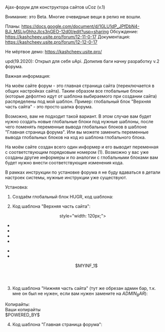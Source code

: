 Ajax-форум для конструктора сайтов uCoz (v.1)

Внимание: это Beta. Многие очевидные вещи в релиз не вошли.

Планы: https://docs.google.com/document/d/1GLU1dP_JPfDbN4-BJj_MSLjy0hhzJIcs3nGEO-12d0I/edit?usp=sharing
Обсуждение: https://kashcheev.usite.pro/forum/12-11-0-17
Документация: https://kashcheev.usite.pro/forum/12-12-0-17

Не мёртвое демо: https://kashcheev.usite.pro/

upd(19.2020): Открыл для себя uApi. Допилив баги начну разработку v.2 форума.

Важная информация:

На моём сайте форум - это главная страница сайта (переключается в общих настройках сайта).
Таким образом все глобальные блоки (которые дефолтно идут от шаблона выбираемого при создании сайта) распределены под мой шаблон. Пример: глобальный блок "Верхняя часть сайта" - это просто шапка форума.

Возможно, вам не подходит такой вариант. В этом случае вам будет нужно создать новые глобальные блоки под нужные шаблоны, после чего поменять переменные вывода глобальных блоков в шаблоне "Главная страница форума". Или вы можете заменить переменные вывода глобальных блоков на код из шаблона глобального блока.

На моём сайте создан всего один информер и его выводит переменная с соответствующим порядковым номером (1).
Возможно у вас уже созданы другие информеры и по аналогии с глобальными блоками вам будет нужно внести соответствующие изменения кода.

В рамках инструкции по установке форума я не буду вдаваться в детали настроек системы, нужные инструкции уже существуют.

Установка:

1. Создаём глобальный блок HUGR, код шаблона:

<link rel="stylesheet" id="oblique-body-fonts-css" href="//fonts.googleapis.com/css?family=Open+Sans%3A400italic%2C600italic%2C400%2C600&#038;ver=4.4.2" media="all" />
<link type="text/css" rel="stylesheet" href="/_st/my.css" />
<style>
<?ifnot($PAGE_ID$ == 'main')?>.gDivRight {padding: 0 5% 20px;}<?else?>
#listface .gTableTop {padding: 10px 10%;}
#chater .gTableTop {padding: 20px 10%;}
.catLink {pointer-events: none;}<?endif?>
<?if($PAGE_ID$ == 'forum')?>nav li {height: 33%;}<?else?>
nav li {height: 50%;}
<?if($PAGE_ID$ == 'main')?>@media all and (max-width: 960px) {nav li {height: 33%;}}<?endif?><?endif?>
<?if($PAGE_ID$ == 'main' && strrpos($REQUEST_URI$, 'category')== -1 or $PAGE_ID$ == 'threadpage' or $PAGE_ID$ == 'addreply' or $PAGE_ID$ == 'addthread' or $PAGE_ID$ == 'addpoll' or $PAGE_ID$ == 'postedit')?>.navigationTbl, .forumNamesBar {display: none;}<?endif?>
<?if($PAGE_ID$ == 'category' or $PAGE_ID$ == 'forum')?>.gTableTop {display: none;}<?endif?>
</style>
<script src="//s22.ucoz.net/src/jquery-1.10.2.js"></script>
<script src="/.s/src/uwnd.js?2"></script>
<?if($PAGE_ID$ == 'main')?><script src="/js/forum/a.ajax.js"></script><?endif?>

2. Код шаблона "Верхняя часть сайта":

<?if($PAGE_ID$ == 'main' or $PAGE_ID$ == 'category' or $PAGE_ID$ == 'forum' or $PAGE_ID$ == 'threadpage')?>
<header class="fl base_height <?if($PAGE_ID$ == 'main' && strrpos($REQUEST_URI$, 'category')== -1)?>miner <?endif?>p_relative"<?if($PAGE_ID$ == 'main' && strrpos($REQUEST_URI$, 'category')!= -1 or $PAGE_ID$ == 'addthread')?> style="width: 120px;"<?endif?>>

<nav class="fl base_height p_relative">
<ul class="base_height p_relative">
<?if($PAGE_ID$ == 'main')?><li id="hidden" class="base_width d_none p_relative"><a class="t_center base_height base_width d_block" href="javascript://" title="Лента/Форумы"></a></li><?endif?>
<?if($PAGE_ID$ == 'forum')?><li class="base_width p_relative"><a id="newtopic" class="t_center base_height base_width d_block" href="/forum/<?substr($URI_ID$, strpos($URI_ID$, '10'))?>-0-0-1-1" title="Создать топик"></a></li><?endif?>
<li class="base_width p_relative"><a id="logo" class="t_center base_height base_width d_block" href="$HOME_PAGE_LINK$" title="Переваливайте, не задерживайтесь"></a></li>
<li class="base_width p_relative"><a id="info" class="t_center base_height base_width d_block" href="javascript://" title="О перевале"></a></li>
</ul>
</nav>

<?if($PAGE_ID$ == 'main' && strrpos($REQUEST_URI$, 'category')== -1)?><aside class="Yscroll base_back tr base_height p_absolute">

<ul class="base_width p_relative" id="navsub">
<li class="active max fl"><a id="navfeed" class="t_center d_block" href="javascript://"><i class="fa fa-bell-o" aria-hidden="true"></i></a></li>
<li class="max fr"><a id="navlist" class="t_center d_block" href="javascript://"><i class="fa fa-map-signs" aria-hidden="true"></i></a></li>
</ul>

<ul id="feedface" class="Yscroll base_width d_block p_relative">
$MYINF_1$
</ul>

<div id="listface" class="d_none"></div>

</aside><?endif?>
</header><?endif?>

3. Код шаблона "Нижняя часть сайта" (тут же обрезан админ бар, т.к. мне он был не нужен, если вам нужен замените <?substr($ADMIN_BAR$, 0, 0)?> на $ADMIN_BAR$):

<footer id="copyblock" class="back_black base_height p_absolute">
<p>Копирайты: <br />
Ваши копирайты <br />
$POWERED_BY$</p>
</footer>
<?substr($ADMIN_BAR$, 0, 0)?>
<script src="/js/forum/menu-active.js"></script>
<?if($PAGE_ID$ == 'main')?><script src="/js/forum/sidebar-active.js"></script><?endif?>
<?if($PAGE_ID$ == 'threadpage')?><script>$("#chater_form").load('/forum/<?substr(substr( $CUR_THREAD_URL$, 6, strrpos($CUR_THREAD_URL$, '-') ), 1, strrpos(substr( $CUR_THREAD_URL$, 6, strrpos($CUR_THREAD_URL$, '-') ), '-') )?>0-1-4 #formbody', function() {
$.getScript("/js/forum/formloadtopic.js");
$.getScript("/js/forum/del.js");
});
</script><?endif?>

4. Код шаблона "Главная страница форума":

<html class="base_height base_width" lang="ru">
<head>

<meta charset="utf-8">
<meta http-equiv="X-UA-Compatible" content="IE=edge">
<meta name="viewport" content="width=device-width, initial-scale=1">

<title>$MODULE_NAME$ - $SITE_NAME$</title<?'>'?>
$GLOBAL_HUGR$
</head<?'>'?>

<body class="castration base_height base_width">
$GLOBAL_AHEADER$

<?if($PAGE_ID$ == 'main' && strrpos($REQUEST_URI$, 'category')== -1)?><div id="chater" class="maxer fr p_relative" style="height: calc(100% - 101px);"><?endif?>
<?if($PAGE_ID$ == 'main' && strrpos($REQUEST_URI$, 'category')!= -1)?><div class="base_height fr p_relative" style="width: calc(100% - 120px);">
<section id="category" class="Yscroll white_back base_height base_width p_relative"><?endif?>
<?if($PAGE_ID$ == 'category' or $PAGE_ID$ == 'forum')?><div class="base_height fr p_relative" style="width: calc(100% - 120px);">
<section id="sections" class="Yscroll white_back base_height base_width p_relative"><?endif?>
<?if($PAGE_ID$ == 'threadpage')?><div class="fr p_relative" style="height: calc(100% - 101px); width: calc(100% - 120px);">
<section id="topicbody" class="Yscroll white_back base_height base_width p_relative"><?endif?>
<?if($PAGE_ID$ == 'addreply' or $PAGE_ID$ == 'addthread' or $PAGE_ID$ == 'addpoll' or $PAGE_ID$ == 'postedit')?><div id="formbody" class="base_height base_width p_relative"><?endif?>
<?if($PAGE_ID$ == 'main' or $PAGE_ID$ == 'main' && strrpos($REQUEST_URI$, 'category')!= -1 or $PAGE_ID$ == 'category' or $PAGE_ID$ == 'forum' or $PAGE_ID$ == 'threadpage' or $PAGE_ID$ == 'addreply' or $PAGE_ID$ == 'addthread' or $PAGE_ID$ == 'addpoll' or $PAGE_ID$ == 'postedit')?><?if($PAGE_ID$ == 'main' && strrpos($REQUEST_URI$, 'category')== -1)?><noscript><?endif?><?if($PAGE_ID$ == 'threadpage')?><!--<?endif?>$BODY$<?if($PAGE_ID$ == 'main' && strrpos($REQUEST_URI$, 'category')== -1)?></noscript><?endif?><?if($PAGE_ID$ == 'threadpage')?>--><?endif?><?endif?>
<?if($PAGE_ID$ == 'main' && strrpos($REQUEST_URI$, 'category')!= -1 or $PAGE_ID$ == 'category' or $PAGE_ID$ == 'forum')?></section><?endif?>
<?if($PAGE_ID$ == 'main' or $PAGE_ID$ == 'category' or $PAGE_ID$ == 'forum' or $PAGE_ID$ == 'threadpage' or $PAGE_ID$ == 'addreply' or $PAGE_ID$ == 'addthread' or $PAGE_ID$ == 'addpoll' or $PAGE_ID$ == 'postedit')?></div><?endif?>
<?if($PAGE_ID$ == 'main' && strrpos($REQUEST_URI$, 'category')== -1 or $PAGE_ID$ == 'threadpage')?><div id="chater_form" class="<?if($PAGE_ID$ == 'main')?>maxer <?endif?>fr p_relative" style="height: 101px;<?if($PAGE_ID$ == 'threadpage')?> width: calc(100% - 120px);<?endif?>"></div><?endif?>

$GLOBAL_BFOOTER$

</body>
</html>

5. Код шаблона "Вид материалов" модуля форум:

--><?ifnot($EDIT_URL$ or $EDIT_URL$ && $GID$ == '4')?><div class="humane_castration base_back fl d_block p_relative" id="post$ID$">

<div class="castration white_back">
<a class="cover base_height base_width d_block" style="background-image: url(<?if($AVATAR_URL$)?>$AVATAR_URL$<?else?>/img/TMNT_Michelangelo_13827.jpg<?endif?>);" href="$PROFILE_URL$" title="$USERNAME$"></a>
</div>

<div class="p_relative">
$MESSAGE$
</div><?else?>
<div class="humane_castration back_0176ff fr d_block p_relative" id="post$ID$">

<div class="p_relative">
$MESSAGE$<?if($EDIT_URL$ or $DELETE_URL$)?> <br /><?endif?>
<?if($EDIT_URL$)?><a href="$EDIT_URL$"><i class="fa fa-pencil-square-o" aria-hidden="true"></i></a><?endif?>
<?if($DELETE_URL$)?><a onClick="pdel($ID$, 0); return false;" href="<?substr(substr($NUMBER$, strpos($NUMBER$, 'age') +7), 0, -41)?>"><i class="fa fa-trash-o" aria-hidden="true"></i></a><?endif?>
</div><?endif?>

<?if($LAST_ON_PAGE$)?></div>
</section><!--<?else?></div><!--<?endif?>

6. Код шаблона "Форма добавления сообщения:

<section class="castration center base_height p_relative">

<?if($ERROR$)?>$ERROR$<?endif?>

<?if($_THREAD_NAME$)?><p>Thread name: <br />
$_THREAD_NAME$
</p>
<p>Thread description: <br />
$_THREAD_DESCR$
</p><?endif?>
<?if($_POLL_QUESTION$)?><p>Poll question: <br />
$_POLL_QUESTION$
</p>
<p>Poll items: <br />
<span class="pollHelp">Enter one answer per line. Maximum <b>10</b> answers.</span> <br />
$_POLL_ANSWERS$ <br />
Poll options: <br />
$_POLL_ONLY_OPT$ <br />
<label for="pollonly">Poll only (no answers allowed in thread)</label> <br />
$_POLL_MULTI_OPT$ <br />
<label for="pollmulty">Enable possibility to choose several answers</label> <br />
$_POLL_PERIOD_OPT$ Poll period (0 - no limit)
</p><?endif?>

<div class="base_width p_relative" style="height: 100px;">

$_MESSAGE$

<div class="back_white base_height fr p_relative">
<button id="frF16" class="fa-share fa p_absolute postSubmit" name="sbm"></button>
</div>

</div>
</section>

7. Код шаблона "Список категорий/форумов":

<tr>
<td>
<a id="typesection" class="white_back p_relative container" href="$FORUM_URL$" title="<?if($NEW_MESSAGES$)?>Есть новые сообщения<?else?>Нет новых сообщений<?endif?>">
<div class="castration d_block p_absolute f_status_icon">
<img class="base_width d_block" src="<?if($NEW_MESSAGES$)?>$ICON_NEW$<?else?>$ICON_NONEW$<?endif?>" />
</div>
<div class="base_height fr p_relative" style="width: calc(100% - 30px);">
<p>$FORUM_TITLE$<?if($FORUM_DESCRIPTION$)?> ($FORUM_DESCRIPTION$)<?endif?></p>
</div> </a>
</td> </tr>

8. Код шаблона "Список тем":

<td>
<div class="white_back p_relative container" href="$FORUM_URL$" title="<?if($NEW_MESSAGES$)?>Есть новые сообщения<?else?>Нет новых сообщений<?endif?>">
<div class="base_height base_width p_relative">
<p><a id="typetopic" href="$LAST_POST_LINK$">$THREAD_TITLE$<?if(THREAD_DESCRIPTION)?> ($THREAD_DESCRIPTION$)<?endif?></a><?if($EDIT_BUTTON$)?> <br />
$EDIT_BUTTON$<?endif?><?if($DELETE_BUTTON$)?>$DELETE_BUTTON$<?endif?></p>
</div> </div>
</td>

9. Создаём информер.

Скелет моего информера:
New topics
Последние обновленные темы
Количество материалов - 10 (больше ставить не нужно, т.к. информер подхватывает через Get-запрос аватар пользователя, который оставил сообщение). Как известно uCoz блокирует (на 2 часа) IP пользователей, которые шлют на сервер большое количество GET-запросов.

Шаблон информера:

<li class="white_back p_relative container" id="topicfeed-<?substr($THREAD_URL$, strrpos($THREAD_URL$, '/')+1)?>">
<div id="f_ava-<?substr($THREAD_URL$, strrpos($THREAD_URL$, '/')+1)?>" class="castration d_block p_absolute"></div>
<div class="base_height fr p_relative" style="width: calc(100% - 30px);">
<p>Новый пост в топике "$THREAD_TITLE$" от $POST_USER$</p>
</div>
</li>

<script>
$('#f_ava-<?substr($THREAD_URL$, strrpos($THREAD_URL$, '/')+1)?>').load('<?substr($POST_USER$, 61, 20)?> #ava_get');
$("#topicfeed-<?substr($THREAD_URL$, strrpos($THREAD_URL$, '/')+1)?>").click(function() {
$("#chater_form").load('/forum/<?substr(substr( $THREAD_URL$, 6, strrpos($THREAD_URL$, '-') ), 1, strrpos(substr( $THREAD_URL$, 6, strrpos($THREAD_URL$, '-') ), '-') )?>0-1-4 #formbody', function() {
$.getScript("/js/forum/formload.js");
$.getScript("/js/forum/del.js");
});
$("#chater").load('$LAST_POST_URL$#$NUMBER$ #topicbody').css("height", "calc(100% - 120px)");
$('[id^="topicfeed-"]').removeClass('active');
$(this).addClass('active');
});
</script>

10. В файловом менеджере создайте каталог css. Внутри создайте forum. В него залейте все css-стили.
В файловом менеджере создайте каталог js. Внутри создайте forum. В него залейте все js-скрипты.

Обращаю внимание на файл стилей style.css . Дефолтно его содержимое должно быть в шаблоне "Таблица стилей (CSS)". Однако вы можете подключить его напрямую в шаблон "HUGR" заменив ссылку: /_st/my.css на /css/forum/style.css

11. В шаблоне задействованы иконки: https://fontawesome.ru/all-icons/

Предполагается, что в файловом менеджере вы создате каталог font, а в него зальете стили font-awesome.min.css и все файлы шрифтов в количестве 5 штук.

12. Назначение файлов стилей и установка лого:

Насчёт style я всё объяснил.

@import url('/css/forum/normalize.css'); - сброс стилей.
@import url('/css/forum/skeleton.css'); - что-то типа фреймворка + некоторые базовые формы.
@import url('/css/forum/theme.css'); - цвета.
@import url('/css/forum/u.ajax.css'); - стиль окошек uCoz.
@import url('/css/forum/media.q.css'); - адаптивные запросы.
@import url('/font/font-awesome.min.css'); - иконки Font Awesome.

URL файла логотипа нужно устанавливать в файле theme.css, а именно:

#logo:before {
	content: '';
	background-image: url(https://kashcheev.usite.pro/img/logo.png);
}
Установку можно считать завершённой.
